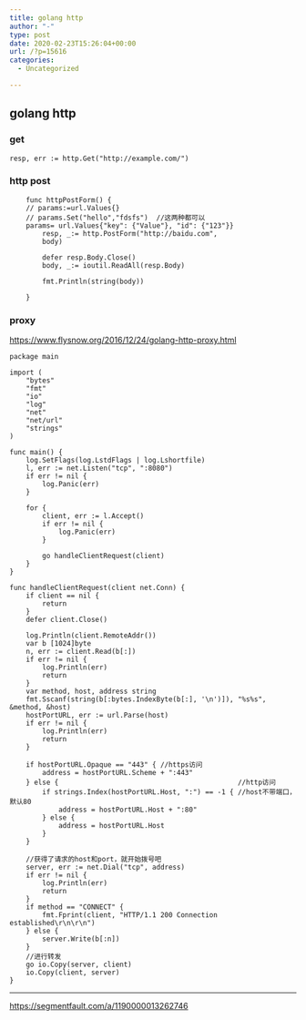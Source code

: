 ```yaml
---
title: golang http 
author: "-"
type: post
date: 2020-02-23T15:26:04+00:00
url: /?p=15616
categories:
  - Uncategorized

---
```

## golang http
### get
    resp, err := http.Get("http://example.com/")
    
### http post

        func httpPostForm() {
        // params:=url.Values{}
        // params.Set("hello","fdsfs")  //这两种都可以
        params= url.Values{"key": {"Value"}, "id": {"123"}}
            resp, _:= http.PostForm("http://baidu.com",
            body)
        
            defer resp.Body.Close()
            body, _:= ioutil.ReadAll(resp.Body)
            
            fmt.Println(string(body))
        
        }


### proxy
https://www.flysnow.org/2016/12/24/golang-http-proxy.html

```golang
package main

import (
    "bytes"
    "fmt"
    "io"
    "log"
    "net"
    "net/url"
    "strings"
)

func main() {
    log.SetFlags(log.LstdFlags | log.Lshortfile)
    l, err := net.Listen("tcp", ":8080")
    if err != nil {
        log.Panic(err)
    }

    for {
        client, err := l.Accept()
        if err != nil {
            log.Panic(err)
        }

        go handleClientRequest(client)
    }
}

func handleClientRequest(client net.Conn) {
    if client == nil {
        return
    }
    defer client.Close()

    log.Println(client.RemoteAddr())
    var b [1024]byte
    n, err := client.Read(b[:])
    if err != nil {
        log.Println(err)
        return
    }
    var method, host, address string
    fmt.Sscanf(string(b[:bytes.IndexByte(b[:], '\n')]), "%s%s", &method, &host)
    hostPortURL, err := url.Parse(host)
    if err != nil {
        log.Println(err)
        return
    }

    if hostPortURL.Opaque == "443" { //https访问
        address = hostPortURL.Scheme + ":443"
    } else {                                            //http访问
        if strings.Index(hostPortURL.Host, ":") == -1 { //host不带端口， 默认80
            address = hostPortURL.Host + ":80"
        } else {
            address = hostPortURL.Host
        }
    }

    //获得了请求的host和port，就开始拨号吧
    server, err := net.Dial("tcp", address)
    if err != nil {
        log.Println(err)
        return
    }
    if method == "CONNECT" {
        fmt.Fprint(client, "HTTP/1.1 200 Connection established\r\n\r\n")
    } else {
        server.Write(b[:n])
    }
    //进行转发
    go io.Copy(server, client)
    io.Copy(client, server)
}

```


---

https://segmentfault.com/a/1190000013262746